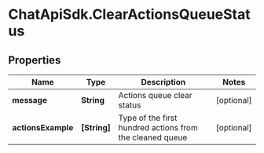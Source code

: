 # ChatApiSdk.ClearActionsQueueStatus

## Properties

Name | Type | Description | Notes
------------ | ------------- | ------------- | -------------
**message** | **String** | Actions queue clear status | [optional] 
**actionsExample** | **[String]** | Type of the first hundred actions from the cleaned queue | [optional] 


